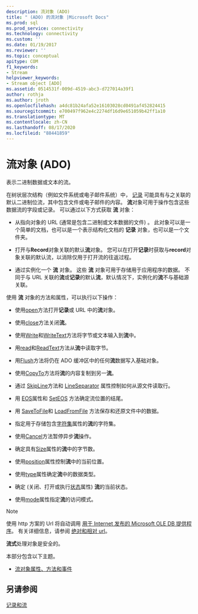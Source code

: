```yaml
---
description: 流对象 (ADO)
title: " (ADO) 的流对象 |Microsoft Docs"
ms.prod: sql
ms.prod_service: connectivity
ms.technology: connectivity
ms.custom: ''
ms.date: 01/19/2017
ms.reviewer: ''
ms.topic: conceptual
apitype: COM
f1_keywords:
- Stream
helpviewer_keywords:
- Stream object [ADO]
ms.assetid: 0514531f-009d-4519-abc3-d727014a39f1
author: rothja
ms.author: jroth
ms.openlocfilehash: a4dc81b24afa52e16103028cd0491af452824415
ms.sourcegitcommit: e700497f962e4c2274df16d9e651059b42ff1a10
ms.translationtype: MT
ms.contentlocale: zh-CN
ms.lasthandoff: 08/17/2020
ms.locfileid: "88441859"
---
```

# <a name="stream-object-ado"></a>流对象 (ADO)
表示二进制数据或文本的流。  
  
 在树状层次结构（例如文件系统或电子邮件系统）中， [记录](../../../ado/reference/ado-api/record-object-ado.md) 可能具有与之关联的默认二进制位流，其中包含文件或电子邮件的内容。 **流**对象可用于操作包含这些数据流的字段或记录。 可以通过以下方式获取 **流** 对象：  
  
-   从指向对象的 URL (通常是包含二进制或文本数据的文件) 。 此对象可以是一个简单的文档，也可以是一个表示结构化文档的 **记录** 对象，也可以是一个文件夹。  
  
-   打开与**Record**对象关联的默认**流**对象。 您可以在打开**记录**时获取与**record**对象关联的默认流，以消除仅用于打开流的往返过程。  
  
-   通过实例化一个 **流** 对象。 这些 **流** 对象可用于存储用于应用程序的数据。 不同于与 URL 关联的**流**或**记录**的默认**流**，默认情况下，实例化的**流**不与基础源关联。  
  
 使用 **流** 对象的方法和属性，可以执行以下操作：  
  
-   使用[open](../../../ado/reference/ado-api/open-method-ado-stream.md)方法打开**记录**或 URL 中的**流**对象。  
  
-   使用[close](../../../ado/reference/ado-api/close-method-ado.md)方法关闭**流**。  
  
-   使用[Write](../../../ado/reference/ado-api/write-method.md)和[WriteText](../../../ado/reference/ado-api/writetext-method.md)方法将字节或文本输入到**流**中。  
  
-   用[read](../../../ado/reference/ado-api/read-method.md)和[ReadText](../../../ado/reference/ado-api/readtext-method.md)方法从**流**中读取字节。  
  
-   用[Flush](../../../ado/reference/ado-api/flush-method-ado.md)方法将仍在 ADO 缓冲区中的任何**流**数据写入基础对象。  
  
-   使用[CopyTo](../../../ado/reference/ado-api/copyto-method-ado.md)方法将**流**的内容复制到另一**流**。  
  
-   通过 [SkipLine](../../../ado/reference/ado-api/skipline-method.md)方法和 [LineSeparator](../../../ado/reference/ado-api/lineseparator-property-ado.md) 属性控制如何从源文件读取行。  
  
-   用 [EOS](../../../ado/reference/ado-api/eos-property.md)属性和 [SetEOS](../../../ado/reference/ado-api/seteos-method.md) 方法确定流位置的结尾。  
  
-   用 [SaveToFile](../../../ado/reference/ado-api/savetofile-method.md)和 [LoadFromFile](../../../ado/reference/ado-api/loadfromfile-method-ado.md) 方法保存和还原文件中的数据。  
  
-   指定用于存储包含[字符集](../../../ado/reference/ado-api/charset-property-ado.md)属性的**流**的字符集。  
  
-   使用[Cancel](../../../ado/reference/ado-api/cancel-method-ado.md)方法暂停异步**流**操作。  
  
-   确定具有[Size](../../../ado/reference/ado-api/size-property-ado-stream.md)属性的**流**中的字节数。  
  
-   使用[position](../../../ado/reference/ado-api/position-property-ado.md)属性控制**流**中的当前位置。  
  
-   使用[type](../../../ado/reference/ado-api/type-property-ado-stream.md)属性确定**流**中的数据类型。  
  
-   确定 (关闭、打开或执行[状态](../../../ado/reference/ado-api/state-property-ado.md)属性) **流**的当前状态。  
  
-   使用[mode](../../../ado/reference/ado-api/mode-property-ado.md)属性指定**流**的访问模式。  
  
> [!NOTE]
>  使用 http 方案的 Url 将自动调用 [用于 Internet 发布的 Microsoft OLE DB 提供程序](../../../ado/guide/appendixes/microsoft-ole-db-provider-for-internet-publishing.md)。 有关详细信息，请参阅 [绝对和相对 url](../../../ado/guide/data/absolute-and-relative-urls.md)。  
  
 **流式**处理对象是安全的。  
  
 本部分包含以下主题。  
  
-   [流对象属性、方法和事件](../../../ado/reference/ado-api/stream-object-properties-methods-and-events.md)  
  
## <a name="see-also"></a>另请参阅  
 [记录和流](../../../ado/guide/data/records-and-streams.md)
